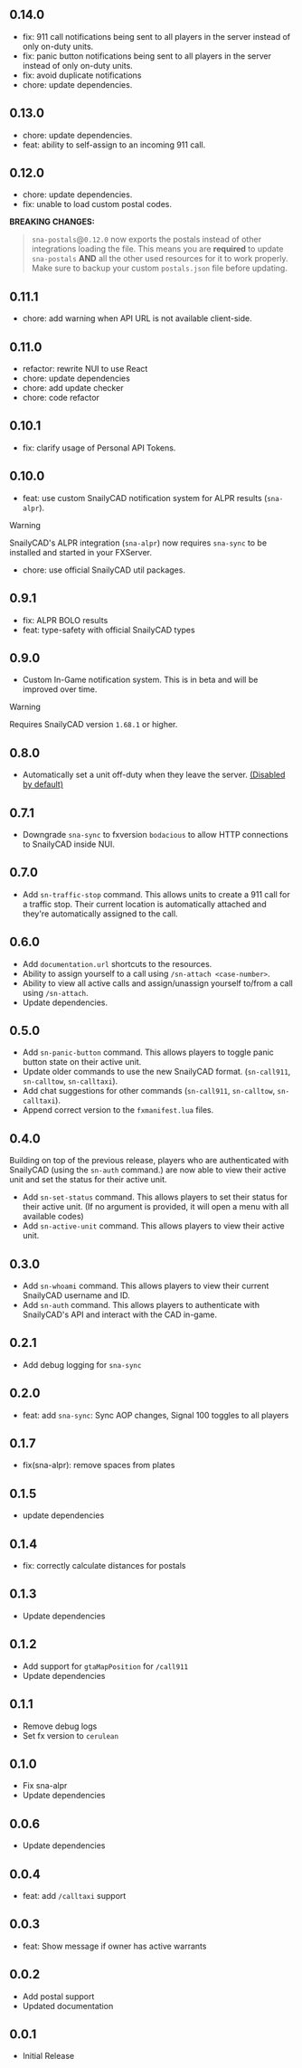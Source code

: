 ## 0.14.0

- fix: 911 call notifications being sent to all players in the server instead of only on-duty units.
- fix: panic button notifications being sent to all players in the server instead of only on-duty units.
- fix: avoid duplicate notifications
- chore: update dependencies.

## 0.13.0

- chore: update dependencies.
- feat: ability to self-assign to an incoming 911 call.

## 0.12.0

- chore: update dependencies.
- fix: unable to load custom postal codes.

**BREAKING CHANGES:**

> `sna-postals`@`0.12.0` now exports the postals instead of other integrations loading the file.
> This means you are **required** to update `sna-postals` **AND** all the other used resources for it to work properly.
> Make sure to backup your custom `postals.json` file before updating.

## 0.11.1

- chore: add warning when API URL is not available client-side.

## 0.11.0

- refactor: rewrite NUI to use React
- chore: update dependencies
- chore: add update checker
- chore: code refactor

## 0.10.1

- fix: clarify usage of Personal API Tokens.

## 0.10.0

- feat: use custom SnailyCAD notification system for ALPR results (`sna-alpr`).

> [!WARNING]
> SnailyCAD's ALPR integration (`sna-alpr`) now requires `sna-sync` to be installed and started in your FXServer.

- chore: use official SnailyCAD util packages.

## 0.9.1

- fix: ALPR BOLO results
- feat: type-safety with official SnailyCAD types

## 0.9.0

- Custom In-Game notification system. This is in beta and will be improved over time.

> [!WARNING]
> Requires SnailyCAD version `1.68.1` or higher.

## 0.8.0

- Automatically set a unit off-duty when they leave the server. [(Disabled by default)](https://docs.snailycad.org/docs/fivem-integrations/scripts/sna-sync#configuration)

## 0.7.1

- Downgrade `sna-sync` to fxversion `bodacious` to allow HTTP connections to SnailyCAD inside NUI.

## 0.7.0

- Add `sn-traffic-stop` command. This allows units to create a 911 call for a traffic stop. Their current location is automatically attached and they're automatically assigned to the call.

## 0.6.0

- Add `documentation.url` shortcuts to the resources.
- Ability to assign yourself to a call using `/sn-attach <case-number>`.
- Ability to view all active calls and assign/unassign yourself to/from a call using `/sn-attach`.
- Update dependencies.

## 0.5.0

- Add `sn-panic-button` command. This allows players to toggle panic button state on their active unit.
- Update older commands to use the new SnailyCAD format. (`sn-call911`, `sn-calltow`, `sn-calltaxi`).
- Add chat suggestions for other commands (`sn-call911`, `sn-calltow`, `sn-calltaxi`).
- Append correct version to the `fxmanifest.lua` files.

## 0.4.0

Building on top of the previous release, players who are authenticated with SnailyCAD (using the `sn-auth` command.) are now able to view their active unit and set the status for their active unit.

- Add `sn-set-status` command. This allows players to set their status for their active unit. (If no argument is provided, it will open a menu with all available codes)
- Add `sn-active-unit` command. This allows players to view their active unit.

## 0.3.0

- Add `sn-whoami` command. This allows players to view their current SnailyCAD username and ID.
- Add `sn-auth` command. This allows players to authenticate with SnailyCAD's API and interact with the CAD in-game.

## 0.2.1

- Add debug logging for `sna-sync`

## 0.2.0

- feat: add `sna-sync`: Sync AOP changes, Signal 100 toggles to all players

## 0.1.7

- fix(sna-alpr): remove spaces from plates

## 0.1.5

- update dependencies

## 0.1.4

- fix: correctly calculate distances for postals

## 0.1.3

- Update dependencies

## 0.1.2

- Add support for `gtaMapPosition` for `/call911`
- Update dependencies

## 0.1.1

- Remove debug logs
- Set fx version to `cerulean`

## 0.1.0

- Fix sna-alpr
- Update dependencies

## 0.0.6

- Update dependencies

## 0.0.4

- feat: add `/calltaxi` support

## 0.0.3

- feat: Show message if owner has active warrants

## 0.0.2

- Add postal support
- Updated documentation

## 0.0.1

- Initial Release
